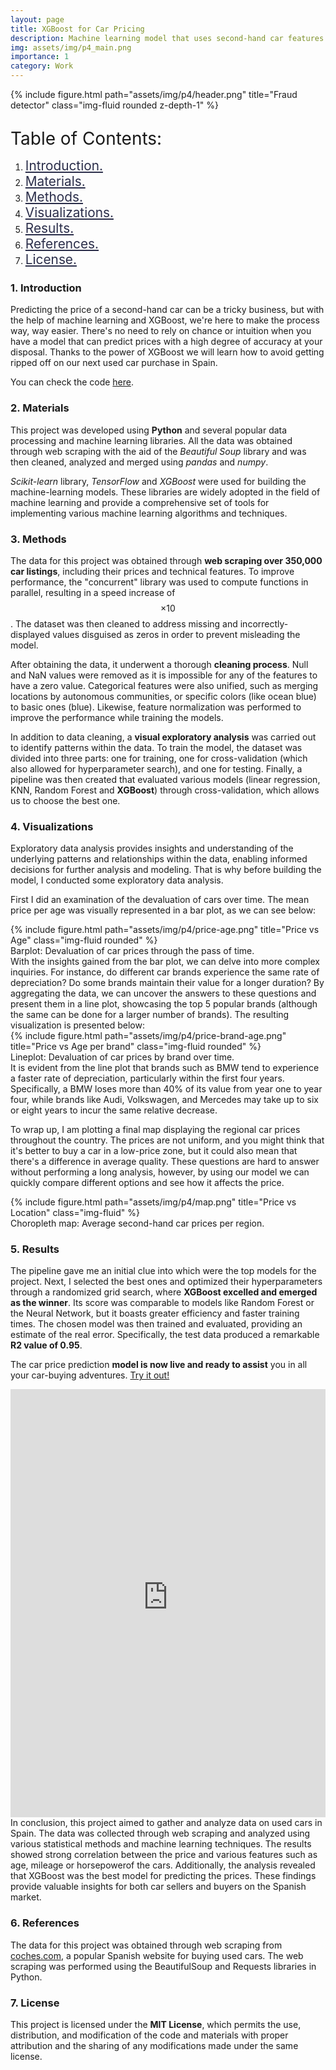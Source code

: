 ```yaml
---
layout: page
title: XGBoost for Car Pricing
description: Machine learning model that uses second-hand car features to predict prices <b>(R2 = 0.95)</b>.
img: assets/img/p4_main.png
importance: 1
category: Work
---
```


<div class="row">
    <div class="col-sm mt-3 mt-md-0">
        {% include figure.html path="assets/img/p4/header.png" title="Fraud detector" class="img-fluid rounded z-depth-1" %}
    </div>
</div>

<div id="table-of-contents">
  <p style="font-size: 1.75rem; margin-bottom: .5rem;">Table of Contents:</p>
<ul>
  <li style="list-style-type: decimal;"><a href="#section1" style="font-size: 1.30rem; color:#2B2E4A">Introduction.</a></li>
  <li style="list-style-type: decimal;"><a href="#section2" style="font-size: 1.30rem; color:#2B2E4A">Materials.</a></li>
  <li style="list-style-type: decimal;"><a href="#section3" style="font-size: 1.30rem; color:#2B2E4A">Methods.</a></li>
  <li style="list-style-type: decimal;"><a href="#section4" style="font-size: 1.30rem; color:#2B2E4A">Visualizations.</a></li>
  <li style="list-style-type: decimal;"><a href="#section5" style="font-size: 1.30rem; color:#2B2E4A">Results.</a></li>
  <li style="list-style-type: decimal;"><a href="#section6" style="font-size: 1.30rem; color:#2B2E4A">References.</a></li>
  <li style="list-style-type: decimal;"><a href="#section7" style="font-size: 1.30rem; color:#2B2E4A">License.</a></li>

</ul></div>


<a id='section1'></a>
### 1. Introduction

Predicting the price of a second-hand car can be a tricky business, but with the help of machine learning and XGBoost, we're here to make the process way, way easier. There's no need to rely on chance or intuition when you have a model that can predict prices with a high degree of accuracy at your disposal. Thanks to the power of XGBoost we will learn how to avoid getting ripped off on our next used car purchase in Spain.

You can check the code <a href="https://github.com/fbgranell/car-price-model">here</a>.

<a id='section2'></a>
### 2. Materials 

This project was developed using **Python** and several popular data processing and machine learning libraries. All the data was obtained through web scraping with the aid of the <em>Beautiful Soup</em> library and was then cleaned, analyzed and merged using <em>pandas</em> and <em>numpy</em>.

<em>Scikit-learn</em> library, <em>TensorFlow</em> and <em>XGBoost</em> were used for building the machine-learning models. These libraries are widely adopted in the field of machine learning and provide a comprehensive set of tools for implementing various machine learning algorithms and techniques.

<a id='section3'></a>
### 3. Methods 

The data for this project was obtained through **web scraping over 350,000 car listings**, including their prices and technical features. To improve performance, the "concurrent" library was used to compute functions in parallel, resulting in a speed increase of $$\times10$$. The dataset was then cleaned to address missing and incorrectly-displayed values disguised as zeros in order to prevent misleading the model.

After obtaining the data, it underwent a thorough **cleaning process**. Null and NaN values were removed as it is impossible for any of the features to have a zero value. Categorical features were also unified, such as merging locations by autonomous communities, or specific colors (like ocean blue) to basic ones (blue). Likewise, feature normalization was performed to improve the performance while training the models.

In addition to data cleaning, a **visual exploratory analysis** was carried out to identify patterns within the data. To train the model, the dataset was divided into three parts: one for training, one for cross-validation (which also allowed for hyperparameter search), and one for testing. Finally, a pipeline was then created that evaluated various models (linear regression, KNN, Random Forest and **XGBoost**) through cross-validation, which allows us to choose the best one.

<a id='section4'></a>
### 4. Visualizations

Exploratory data analysis provides insights and understanding of the underlying patterns and relationships within the data, enabling informed decisions for further analysis and modeling. That is why before building the model, I conducted some exploratory data analysis. 

First I did an examination of the devaluation of cars over time. The mean price per age was visually represented in a bar plot, as we can see below:


<div class="row">
    <div class="col-sm mt-3 mt-md-0">
        {% include figure.html path="assets/img/p4/price-age.png" title="Price vs Age" class="img-fluid rounded" %}
    </div>
</div>
<div class="caption">
    Barplot: Devaluation of car prices through the pass of time.
</div>
With the insights gained from the bar plot, we can delve into more complex inquiries. For instance, do different car brands experience the same rate of depreciation? Do some brands maintain their value for a longer duration? By aggregating the data, we can uncover the answers to these questions and present them in a line plot, showcasing the top 5 popular brands (although the same can be done for a larger number of brands). The resulting visualization is presented below:


<div class="row">
    <div class="col-sm mt-3 mt-md-0">
        {% include figure.html path="assets/img/p4/price-brand-age.png" title="Price vs Age per brand" class="img-fluid rounded" %}
    </div>
</div>
<div class="caption">
    Lineplot: Devaluation of car prices by brand over time.
</div>
It is evident from the line plot that brands such as BMW tend to experience a faster rate of depreciation, particularly within the first four years. Specifically, a BMW loses more than 40% of its value from year one to year four, while brands like Audi, Volkswagen, and Mercedes may take up to six or eight years to incur the same relative decrease.

To wrap up, I am plotting a final map displaying the regional car prices throughout the country. The prices are not uniform, and you might think that it's better to buy a car in a low-price zone, but it could also mean that there's a difference in average quality. These questions are hard to answer without performing a long analysis, however, by using our model we can quickly compare different options and see how it affects the price.

<div class="row">
    <div class="col-sm mt-3 mt-md-0">
        {% include figure.html path="assets/img/p4/map.png" title="Price vs Location" class="img-fluid" %}
    </div>
</div>
<div class="caption">
    Choropleth map: Average second-hand car prices per region.
</div>

<a id='section5'></a>
### 5. Results
The pipeline gave me an initial clue into which were the top models for the project.  Next, I selected the best ones and optimized their hyperparameters through a randomized grid search, where **XGBoost excelled and emerged as the winner**. Its score was comparable to models like Random Forest or the Neural Network, but it boasts greater efficiency and faster training times. The chosen model was then trained and evaluated, providing an estimate of the real error. Specifically, the test data produced a remarkable **R2 value of 0.95**.

The car price prediction **model is now live and ready to assist** you in all your car-buying adventures. <a href="https://fbgranell-car-price-model-streamlit-app-ep4g59.streamlit.app/">Try it out!</a>
<iframe
    src="https://fbgranell-car-price-model-streamlit-app-ep4g59.streamlit.app/?embedded=true"
    frameborder="0"
    width="100%"
    height="685"
></iframe>
<br>
In conclusion, this project aimed to gather and analyze data on used cars in Spain. The data was collected through web scraping and analyzed using various statistical methods and machine learning techniques. The results showed strong correlation between the price and various features such as age, mileage or horsepowerof the cars. Additionally, the analysis revealed that XGBoost was the best model for predicting the prices. These findings provide valuable insights for both car sellers and buyers on the Spanish market.


<a id='section6'></a>
### 6. References
The data for this project was obtained through web scraping from <a href="https://www.coches.com/">coches.com</a>, a popular Spanish website for buying used cars. The web scraping was performed using the BeautifulSoup and Requests libraries in Python.

<a id='section7'></a>
### 7. License
This project is licensed under the **MIT License**, which permits the use, distribution, and modification of the code and materials with proper attribution and the sharing of any modifications made under the same license.